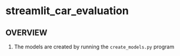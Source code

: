 # streamlit_car_evaluation

## OVERVIEW

1. The models are created by running the `create_models.py` program